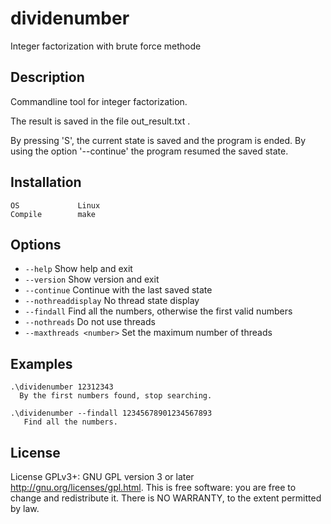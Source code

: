 dividenumber
============

Integer factorization with brute force methode

Description
-----------
Commandline tool for integer factorization.

The result is saved in the file out_result.txt .

By pressing 'S', the current state is saved and the program is ended.
By using the option '--continue' the program resumed the saved state.


Installation
------------
```
OS             Linux
Compile        make
```

Options
-------
* `--help`                Show help and exit
* `--version`             Show version and exit
* `--continue`            Continue with the last saved state
* `--nothreaddisplay`     No thread state display
* `--findall`             Find all the numbers, otherwise the first valid numbers
* `--nothreads`           Do not use threads
* `--maxthreads <number>` Set the maximum number of threads

Examples
--------
```
.\dividenumber 12312343
  By the first numbers found, stop searching.
   
.\dividenumber --findall 12345678901234567893
   Find all the numbers.
```

License
-------
License GPLv3+: GNU GPL version 3 or later <http://gnu.org/licenses/gpl.html>.
This is free software: you are free to change and redistribute it.
There is NO WARRANTY, to the extent permitted by law.
